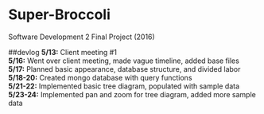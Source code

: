 # Super-Broccoli
Software Development 2 Final Project (2016)

##devlog
<b>5/13:</b> Client meeting #1 <br>
<b>5/16:</b> Went over client meeting, made vague timeline, added base files <br>
<b>5/17:</b> Planned basic appearance, database structure, and divided labor <br>
<b>5/18-20:</b> Created mongo database with query functions<br>
<b>5/21-22:</b> Implemented basic tree diagram, populated with sample data<br>
<b>5/23-24:</b> Implemented pan and zoom for tree diagram, added more sample data <br>
